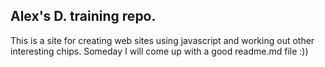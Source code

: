 ## Alex's D. training repo. 
This is a site for creating web sites using javascript and working out other interesting chips. Someday I will come up with a good readme.md file :))